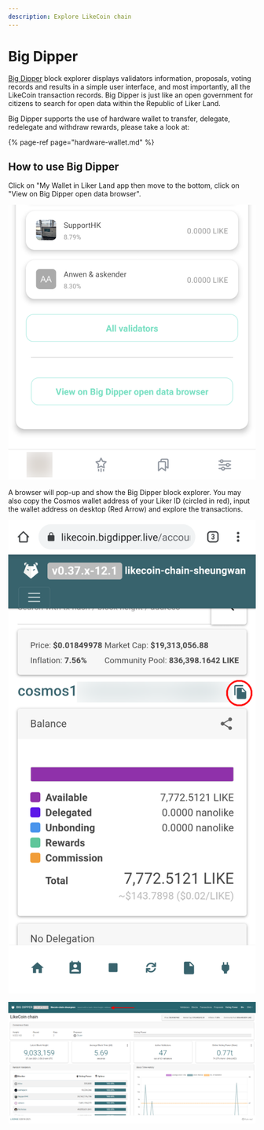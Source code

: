 ```yaml
---
description: Explore LikeCoin chain
---
```


# Big Dipper

[Big Dipper](https://likecoin.bigdipper.live/) block explorer displays validators information, proposals, voting records and results in a simple user interface, and most importantly, all the LikeCoin transaction records. Big Dipper is just like an open government for citizens to search for open data within the Republic of Liker Land.

Big Dipper supports the use of hardware wallet to transfer, delegate, redelegate and withdraw rewards, please take a look at:

{% page-ref page="hardware-wallet.md" %}

## How to use Big Dipper

Click on "My Wallet in Liker Land app then move to the bottom, click on "View on Big Dipper open data browser".

![](../../.gitbook/assets/bigdipper-en.png)

A browser will pop-up and show the Big Dipper block explorer. You may also copy the Cosmos wallet address of your Liker ID \(circled in red\), input the wallet address on desktop  \(Red Arrow\)  and explore the transactions.

![](../../.gitbook/assets/bigdipper-01-en.png)

![](../../.gitbook/assets/bigdipper-02-en.png)


